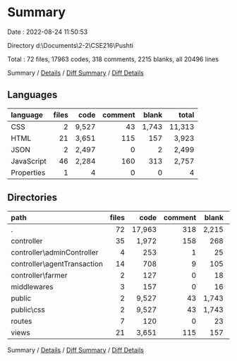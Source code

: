 # Summary

Date : 2022-08-24 11:50:53

Directory d:\\Documents\\2-2\\CSE216\\Pushti

Total : 72 files,  17963 codes, 318 comments, 2215 blanks, all 20496 lines

Summary / [Details](details.md) / [Diff Summary](diff.md) / [Diff Details](diff-details.md)

## Languages
| language | files | code | comment | blank | total |
| :--- | ---: | ---: | ---: | ---: | ---: |
| CSS | 2 | 9,527 | 43 | 1,743 | 11,313 |
| HTML | 21 | 3,651 | 115 | 157 | 3,923 |
| JSON | 2 | 2,497 | 0 | 2 | 2,499 |
| JavaScript | 46 | 2,284 | 160 | 313 | 2,757 |
| Properties | 1 | 4 | 0 | 0 | 4 |

## Directories
| path | files | code | comment | blank | total |
| :--- | ---: | ---: | ---: | ---: | ---: |
| . | 72 | 17,963 | 318 | 2,215 | 20,496 |
| controller | 35 | 1,972 | 158 | 268 | 2,398 |
| controller\\adminController | 4 | 253 | 1 | 25 | 279 |
| controller\\agentTransaction | 14 | 708 | 9 | 105 | 822 |
| controller\\farmer | 2 | 127 | 0 | 18 | 145 |
| middlewares | 3 | 157 | 0 | 16 | 173 |
| public | 2 | 9,527 | 43 | 1,743 | 11,313 |
| public\\css | 2 | 9,527 | 43 | 1,743 | 11,313 |
| routes | 7 | 120 | 0 | 23 | 143 |
| views | 21 | 3,651 | 115 | 157 | 3,923 |

Summary / [Details](details.md) / [Diff Summary](diff.md) / [Diff Details](diff-details.md)